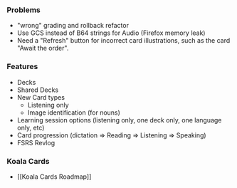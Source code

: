 ### Problems
- "wrong" grading and rollback refactor
- Use GCS instead of B64 strings for Audio (Firefox memory leak)
- Need a "Refresh" button for incorrect card illustrations, such as the card "Await the order".
### Features
 * Decks
 * Shared Decks
 * New Card types
	 * Listening only
	 * Image identification (for nouns)
 * Learning session options (listening only, one deck only, one language only, etc)
 * Card progression (dictation => Reading => Listening => Speaking)
 * FSRS Revlog
 

### Koala Cards
 * [[Koala Cards Roadmap]]